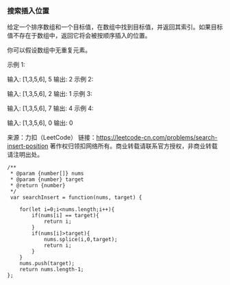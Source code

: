 ### 搜索插入位置

给定一个排序数组和一个目标值，在数组中找到目标值，并返回其索引。如果目标值不存在于数组中，返回它将会被按顺序插入的位置。

你可以假设数组中无重复元素。

示例 1:

输入: [1,3,5,6], 5
输出: 2
示例 2:

输入: [1,3,5,6], 2
输出: 1
示例 3:

输入: [1,3,5,6], 7
输出: 4
示例 4:

输入: [1,3,5,6], 0
输出: 0

来源：力扣（LeetCode）
链接：https://leetcode-cn.com/problems/search-insert-position
著作权归领扣网络所有。商业转载请联系官方授权，非商业转载请注明出处。


```
/**
 * @param {number[]} nums
 * @param {number} target
 * @return {number}
 */
 var searchInsert = function(nums, target) {
     
    for(let i=0;i<nums.length;i++){
        if(nums[i] == target){
            return i;
        }
        if(nums[i]>target){
            nums.splice(i,0,target);
            return i;
        }
    }
    nums.push(target);
    return nums.length-1;
};

```